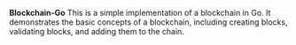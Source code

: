 **Blockchain-Go**
This is a simple implementation of a blockchain in Go. It demonstrates the basic concepts of a blockchain, including creating blocks, validating blocks, and adding them to the chain.

